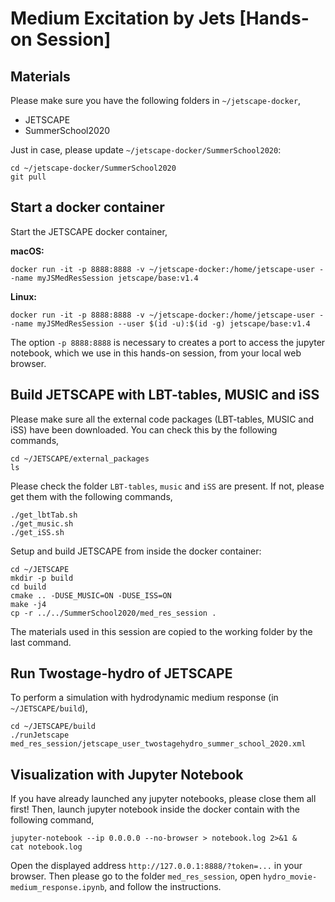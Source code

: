 # Medium Excitation by Jets [Hands-on Session]

## Materials

Please make sure you have the following folders in `~/jetscape-docker`,

* JETSCAPE
* SummerSchool2020

Just in case, please update `~/jetscape-docker/SummerSchool2020`:

```
cd ~/jetscape-docker/SummerSchool2020
git pull
```

## Start a docker container

Start the JETSCAPE docker container,

**macOS:**
```
docker run -it -p 8888:8888 -v ~/jetscape-docker:/home/jetscape-user --name myJSMedResSession jetscape/base:v1.4
```

**Linux:**
```
docker run -it -p 8888:8888 -v ~/jetscape-docker:/home/jetscape-user --name myJSMedResSession --user $(id -u):$(id -g) jetscape/base:v1.4
```

The option `-p 8888:8888` is necessary to creates a port to access the jupyter notebook, which we use in this hands-on session, from your local web browser.


## Build JETSCAPE with LBT-tables, MUSIC and iSS

Please make sure all the external code packages (LBT-tables, MUSIC and iSS) have been
downloaded. You can check this by the following commands,

```
cd ~/JETSCAPE/external_packages
ls
```

Please check the folder `LBT-tables`, `music` and `iSS` are present.
If not, please get them with the following commands,

```
./get_lbtTab.sh
./get_music.sh
./get_iSS.sh
```

Setup and build JETSCAPE from inside the docker container:

```
cd ~/JETSCAPE
mkdir -p build
cd build
cmake .. -DUSE_MUSIC=ON -DUSE_ISS=ON
make -j4
cp -r ../../SummerSchool2020/med_res_session .
```

The materials used in this session are copied to the working folder by the last command.

## Run Twostage-hydro of JETSCAPE

To perform a simulation with hydrodynamic medium response (in `~/JETSCAPE/build`), 

```
cd ~/JETSCAPE/build
./runJetscape med_res_session/jetscape_user_twostagehydro_summer_school_2020.xml
```


## Visualization with Jupyter Notebook

If you have already launched any jupyter notebooks, please close them all first!
Then, launch jupyter notebook inside the docker contain with the following command, 

```
jupyter-notebook --ip 0.0.0.0 --no-browser > notebook.log 2>&1 &
cat notebook.log
```
Open the displayed address `http://127.0.0.1:8888/?token=...` in your browser. 
Then please go to the folder `med_res_session`, open `hydro_movie-medium_response.ipynb`, and follow the instructions. 



